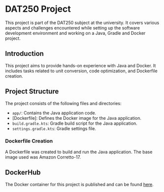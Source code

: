 # DAT250 Project

This project is part of the DAT250 subject at the university. It covers various aspects and challenges encountered while setting up the software development environment and working on a Java, Gradle and Docker project.

## Introduction

This project aims to provide hands-on experience with Java and Docker. It includes tasks related to unit conversion, code optimization, and Dockerfile creation.

## Project Structure

The project consists of the following files and directories:

- `app/`: Contains the Java application code.
- [Dockerfile]: Defines the Docker image for the Java application.
- `build.gradle.kts`: Gradle build script for the Java application.
- `settings.gradle.kts`: Gradle settings file.


### Dockerfile Creation

A Dockerfile was created to build and run the Java application. The base image used was Amazon Corretto-17.

## DockerHub

The Docker container for this project is published and can be found [here](https://hub.docker.com/repository/docker/acrosight/dat250/general).